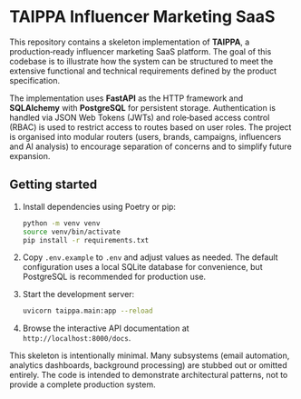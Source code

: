 # TAIPPA Influencer Marketing SaaS

This repository contains a skeleton implementation of **TAIPPA**, a production‑ready influencer marketing SaaS platform.  The goal of this codebase is to illustrate how the system can be structured to meet the extensive functional and technical requirements defined by the product specification.

The implementation uses **FastAPI** as the HTTP framework and **SQLAlchemy** with **PostgreSQL** for persistent storage.  Authentication is handled via JSON Web Tokens (JWTs) and role‑based access control (RBAC) is used to restrict access to routes based on user roles.  The project is organised into modular routers (users, brands, campaigns, influencers and AI analysis) to encourage separation of concerns and to simplify future expansion.

## Getting started

1.  Install dependencies using Poetry or pip:

    ```bash
    python -m venv venv
    source venv/bin/activate
    pip install -r requirements.txt
    ```

2.  Copy `.env.example` to `.env` and adjust values as needed.  The default configuration uses a local SQLite database for convenience, but PostgreSQL is recommended for production use.

3.  Start the development server:

    ```bash
    uvicorn taippa.main:app --reload
    ```

4.  Browse the interactive API documentation at `http://localhost:8000/docs`.

This skeleton is intentionally minimal.  Many subsystems (email automation, analytics dashboards, background processing) are stubbed out or omitted entirely.  The code is intended to demonstrate architectural patterns, not to provide a complete production system.
